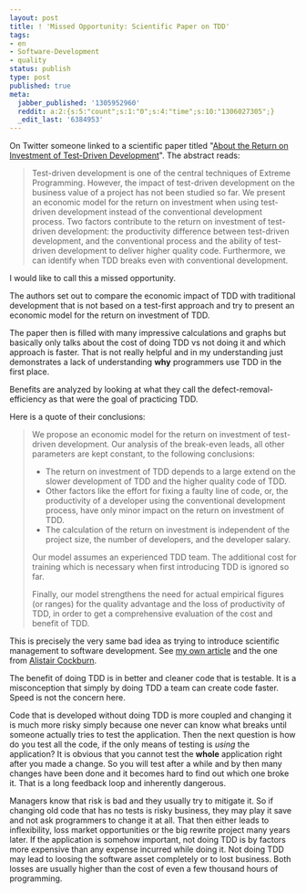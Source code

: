 ```yaml
---
layout: post
title: ! 'Missed Opportunity: Scientific Paper on TDD'
tags:
- en
- Software-Development
- quality
status: publish
type: post
published: true
meta:
  jabber_published: '1305952960'
  reddit: a:2:{s:5:"count";s:1:"0";s:4:"time";s:10:"1306027305";}
  _edit_last: '6384953'
---
```

On Twitter someone linked to a scientific paper titled "<a href="http://www.ipd.uka.de/mitarbeiter/muellerm/publications/edser03.pdf">About the Return on Investment of Test-Driven Development</a>". The abstract reads:

<blockquote>
Test-driven development is one of the central techniques of Extreme Programming. However, the impact of test-driven development on the business value of a project has not been studied so far. We present an economic model for the return on investment when using test-driven development instead of the conventional development process. Two factors contribute to the return on investment of test-driven development: the productivity difference between test-driven development, and the conventional process and the ability of test-driven development to deliver higher quality code. Furthermore, we can identify when TDD breaks even with conventional development.
</blockquote>

I would like to call this a missed opportunity.

The authors set out to compare the economic impact of TDD with traditional development that is not based on a test-first approach and try to present an economic model for the return on investment of TDD.

The paper then is filled with many impressive calculations and graphs but basically only talks about the cost of doing TDD vs not doing it and which approach is faster. That is not really helpful and in my understanding just demonstrates a lack of understanding <strong>why</strong> programmers use TDD in the first place.

Benefits are analyzed by looking at what they call the defect-removal-efficiency as that were the goal of practicing TDD.

Here is a quote of their conclusions:

<blockquote>
We propose an economic model for the return on investment of test-driven development. Our analysis of the break-even leads, all other parameters are kept constant, to the following conclusions:

<ul>
<li>The return on investment of TDD depends to a large extend on the slower development of TDD and the higher quality code of TDD.</li>
<li>Other factors like the effort for fixing a faulty line of code, or, the productivity of a developer using the conventional development process, have only minor impact on the return on investment of TDD.</li>
<li>The calculation of the return on investment is independent of the project size, the number of developers, and the developer salary.</li>
</ul>

Our model assumes an experienced TDD team. The additional cost for training which is necessary when first introducing TDD is ignored so far.

Finally, our model strengthens the need for actual empirical figures (or ranges) for the quality advantage and the loss of productivity of TDD, in order to get a comprehensive evaluation of the cost and benefit of TDD.
</blockquote>

This is precisely the very same bad idea as trying to introduce scientific management to software development. See <a href="http://blog.stephan-schwab.com/2011/05/20/pseudo-scientific-management-kills-innovation-and-creativity/">my own article</a> and the one from <a href="http://alistair.cockburn.us/Taylorism+strikes+software+development">Alistair Cockburn</a>.

The benefit of doing TDD is in better and cleaner code that is testable. It is a misconception that simply by doing TDD a team can create code faster. Speed is not the concern here.

Code that is developed without doing TDD is more coupled and changing it is much more risky simply because one never can know what breaks until someone actually tries to test the application. Then the next question is how do you test all the code, if the only means of testing is <em>using</em> the application? It is obvious that you cannot test the <strong>whole</strong> application right after you made a change. So you will test after a while and by then many changes have been done and it becomes hard to find out which one broke it. That is a long feedback loop and inherently dangerous.

Managers know that risk is bad and they usually try to mitigate it. So if changing old code that has no tests is risky business, they may play it save and not ask programmers to change it at all. That then either leads to inflexibility, loss market opportunities or the big rewrite project many years later. If the application is somehow important, not doing TDD is by factors more expensive than any expense incurred while doing it. Not doing TDD may lead to loosing the software asset completely or to lost business. Both losses are usually higher than the cost of even a few thousand hours of programming.
